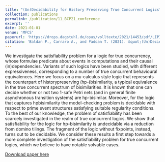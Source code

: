 ```yaml
---
title: "(Un)Decidability for History Preserving True Concurrent Logics"
collection: publications
permalink: /publication/11_BCP21_conference
excerpt: ''
date: 2021-01-01
venue: 'MFCS'
paperurl: 'https://drops.dagstuhl.de/opus/volltexte/2021/14453/pdf/LIPIcs-MFCS-2021-13.pdf'
citation: 'Baldan P., Carraro A., and Padoan T. (2021). &quot;(Un)Decidability for History Preserving True Concurrent Logics&quot;. <i>Proc. 46th Conference MFCS</i>, LIPIcs vol. 202, pp. 1-16.'
---
```

We investigate the satisfiability problem for a logic for true concurrency, whose formulae predicate about events in computations and their causal (in)dependencies. Variants of such logics have been studied, with different expressiveness, corresponding to a number of true concurrent behavioural equivalences. Here we focus on a mu-calculus style logic that represents the counterpart of historypreserving (hp-)bisimilarity, a typical equivalence in the true concurrent spectrum of bisimilarities. It is known that one can decide whether or not two 1-safe Petri nets (and in general finite asynchronous transition systems) are hp-bisimilar. Moreover, for the logic that captures hpbisimilarity the model-checking problem is decidable with respect to prime event structures satisfying suitable regularity conditions. To the best of our knowledge, the problem of satisfiability has been scarcely investigated in the realm of true concurrent logics. We show that satisfiability for the logic for hp-bisimilarity is undecidable via a reduction from domino tilings. The fragment of the logic without fixpoints, instead, turns out to be decidable. We consider these results a first step towards a more complete investigation of the satisfiability problem for true concurrent logics, which we believe to have notable solvable cases.

[Download paper here](https://drops.dagstuhl.de/opus/volltexte/2021/14453/pdf/LIPIcs-MFCS-2021-13.pdf)